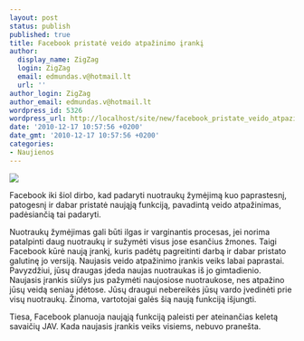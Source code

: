 ```yaml
---
layout: post
status: publish
published: true
title: Facebook pristatė veido atpažinimo įrankį
author:
  display_name: ZigZag
  login: ZigZag
  email: edmundas.v@hotmail.lt
  url: ''
author_login: ZigZag
author_email: edmundas.v@hotmail.lt
wordpress_id: 5326
wordpress_url: http://localhost/site/new/facebook_pristate_veido_atpazinimo_iranki/
date: '2010-12-17 10:57:56 +0200'
date_gmt: '2010-12-17 10:57:56 +0200'
categories:
- Naujienos
---
```

<div class="imgright"><img src="http://www.part.lt/img/54a7c97800322a46881c65af659f96a9736.jpeg"  /></div>
<p>Facebook iki šiol dirbo, kad padaryti nuotraukų žymėjimą kuo paprastesnį, patogesnį ir dabar pristatė naująją funkciją, pavadintą veido atpažinimas, padėsiančią tai padaryti. </p>
<p>Nuotraukų žymėjimas gali būti ilgas ir varginantis procesas, jei norima patalpinti daug nuotraukų ir sužymėti visus jose esančius žmones. Taigi Facebook kūrė naują įrankį, kuris padėtų pagreitinti darbą ir dabar pristato galutinę jo versiją. Naujasis veido atpažinimo įrankis veiks labai paprastai. Pavyzdžiui, jūsų draugas įdeda naujas nuotraukas iš jo gimtadienio. Naujasis įrankis siūlys jus pažymėti naujosiose nuotraukose, nes atpažino jūsų veidą seniau įdėtose. Jūsų draugui nebereikės jūsų vardo įvedinėti prie visų nuotraukų. Žinoma, vartotojai galės šią naują funkciją išjungti. </p>
<p>Tiesa, Facebook planuoja naująją funkciją paleisti per ateinančias keletą savaičių JAV. Kada naujasis įrankis veiks visiems, nebuvo pranešta.<br /></p>
